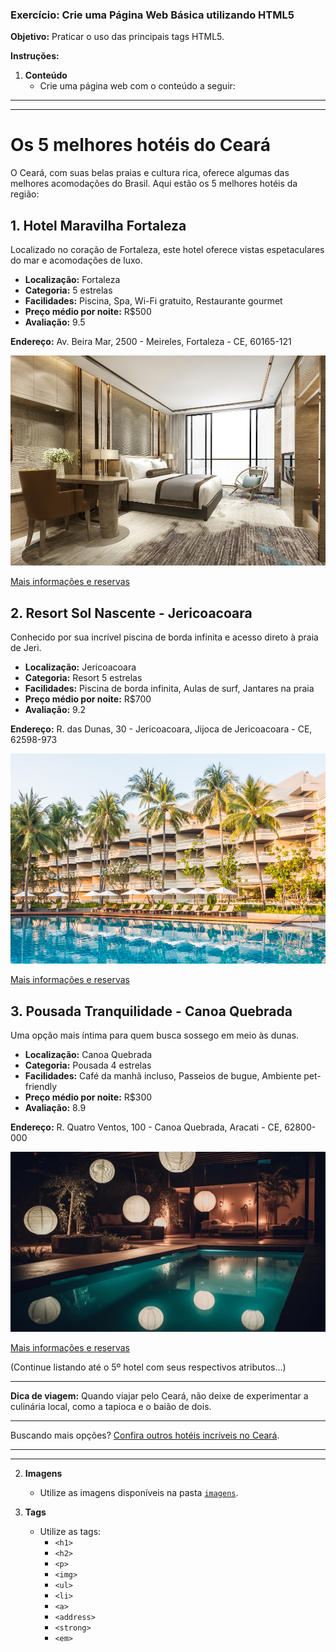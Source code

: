 ### Exercício: Crie uma Página Web Básica utilizando HTML5

**Objetivo:** Praticar o uso das principais tags HTML5.

**Instruções:**

1. **Conteúdo**
    - Crie uma página web com o conteúdo a seguir:

---
---

# Os 5 melhores hotéis do Ceará

O Ceará, com suas belas praias e cultura rica, oferece algumas das melhores acomodações do Brasil. Aqui estão os 5 melhores hotéis da região:

## 1. Hotel Maravilha Fortaleza
Localizado no coração de Fortaleza, este hotel oferece vistas espetaculares do mar e acomodações de luxo.

- **Localização:** Fortaleza
- **Categoria:** 5 estrelas
- **Facilidades:** Piscina, Spa, Wi-Fi gratuito, Restaurante gourmet
- **Preço médio por noite:** R$500
- **Avaliação:** 9.5

**Endereço:** Av. Beira Mar, 2500 - Meireles, Fortaleza - CE, 60165-121

![Vista do Hotel Maravilha](./imagens/luxo-classico-moderno-quarto-suite-em-hotel.jpeg)

[Mais informações e reservas]()

## 2. Resort Sol Nascente - Jericoacoara
Conhecido por sua incrível piscina de borda infinita e acesso direto à praia de Jeri.

- **Localização:** Jericoacoara
- **Categoria:** Resort 5 estrelas
- **Facilidades:** Piscina de borda infinita, Aulas de surf, Jantares na praia
- **Preço médio por noite:** R$700
- **Avaliação:** 9.2

**Endereço:** R. das Dunas, 30 - Jericoacoara, Jijoca de Jericoacoara - CE, 62598-973

![Piscina do Resort](./imagens/piscina.jpeg)

[Mais informações e reservas]()

## 3. Pousada Tranquilidade - Canoa Quebrada
Uma opção mais íntima para quem busca sossego em meio às dunas.

- **Localização:** Canoa Quebrada
- **Categoria:** Pousada 4 estrelas
- **Facilidades:** Café da manhã incluso, Passeios de bugue, Ambiente pet-friendly
- **Preço médio por noite:** R$300
- **Avaliação:** 8.9

**Endereço:** R. Quatro Ventos, 100 - Canoa Quebrada, Aracati - CE, 62800-000

![Pousada entre as dunas](./imagens/piscina-coberta-de-luxo-iluminada-por-iluminacao-azul-gerada-por-ia.jpeg)

[Mais informações e reservas]()

(Continue listando até o 5º hotel com seus respectivos atributos...)

---

**Dica de viagem:** Quando viajar pelo Ceará, não deixe de experimentar a culinária local, como a tapioca e o baião de dois.

---

Buscando mais opções? [Confira outros hotéis incríveis no Ceará](https://link_para_mais_hoteis.com).

---
---

2. **Imagens**
    - Utilize as imagens disponíveis na pasta [`imagens`](/imagens).

2. **Tags**
    - Utilize as tags:
        - `<h1>` 
        - `<h2>`
        - `<p>`
        - `<img>`
        - `<ul>`
        - `<li>`
        - `<a>`
        - `<address>`
        - `<strong>`
        - `<em>`